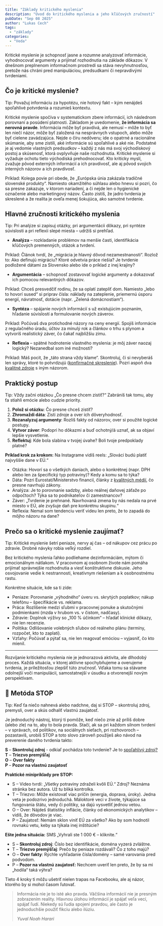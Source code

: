 ```yaml
---
title: "Základy kritického myslenia"
description: "Úvod do kritického myslenia a jeho kľúčových zručností"
pubDate: "Sep 08 2025"
author: "Lukas Cech"
tags:
  - "základy"
categories:
  - "Veda"
---
```


Kritické myslenie je schopnosť jasne a rozumne analyzovať informácie, vyhodnocovať argumenty a prijímať rozhodnutia na základe dôkazov. V dnešnom preplnenom informačnom prostredí sa stáva nevyhnutnosťou, pretože nás chráni pred manipuláciou, predsudkami či nepravdivými tvrdeniami.

## Čo je kritické myslenie?

<aside class="callout callout--tip">
Tip: Považuj informáciu za hypotézu, nie hotový fakt – kým nenájdeš spoľahlivé potvrdenia a rozumieš kontextu.
</aside>

Kritické myslenie spočíva v systematickom zbere informácií, ich následnom porovnaní a posúdení platnosti. Základom je uvedomenie, <strong>že informácia sa nerovná pravde</strong>. Informácia môže byť pravdivá, ale nemusí – môže to byť len niečí názor, môže byť založená na nesprávnych vstupoch, alebo môže byť cielene zavádzajúca.
Nejde o číru nedôveru; ide o opatrné a racionálne skúmanie, aby sme zistili, aké informácie sú spoľahlivé a aké nie. Podstatné je aj vedomie vlastných predsudkov – každý z nás má svoj východiskový postoj a skúsenosť, ktorá ovplyvňuje naše rozhodnutia. Kritické myslenie si vyžaduje ochotu tieto východiská prehodnocovať.
Kto kriticky myslí, zvažuje pôvod externých informácií a ich pravdivosť, ale aj pôvod svojich interných názorov a ich pravdivosť.

<aside class="callout callout--info">
Príklad: Kolega povie pri obede, že „Európska únia zakázala tradičné slovenské produkty“. Namiesto okamžitého súhlasu alebo hnevu si pozri, čo sa presne zakazuje, v ktorom nariadení, a či nejde len o hygienické označenie alebo marketingový názov. Často zistíš, že jadro tvrdenia je skreslené a že realita je oveľa menej šokujúca, ako samotné tvrdenie.
</aside>

## Hlavné zručnosti kritického myslenia

<aside class="callout callout--tip">
Tip: Pri analýze si zapisuj otázky, pri argumentácii dôkazy, pri syntéze súvislosti a pri reflexii slepé miesta – udržíš si prehľad.
</aside>

- **Analýza** – rozkladanie problémov na menšie časti, identifikácia kľúčových premenných, otázok a tvrdení.
<aside class="callout callout--info">
Príklad: Článok tvrdí, že „migrácia je hlavný dôvod nezamestnanosti“. Rozlož to: Ako definujú migráciu? Ktoré odvetvia práce riešia? Je tvrdenie podložené dátami za Slovensko alebo ide o príklad z inej krajiny?
</aside>

- **Argumentácia** – schopnosť zostavovať logické argumenty a dokazovať ich pomocou relevantných dôkazov.
<aside class="callout callout--info">
Príklad: Chceš presvedčiť rodinu, že sa oplatí zatepliť dom. Namiesto „lebo to hovorí sused“ si priprav čísla: náklady na zateplenie, priemernú úsporu energií, návratnosť, dotácie (napr. „Zelená domácnostiam“).
</aside>

- **Syntéza** – spájanie nových informácií s už existujúcim poznaním, hľadanie súvislostí a formulovanie nových záverov.
<aside class="callout callout--info">
Príklad: Počúvaš dva protichodné názory na ceny energií. Spojíš informácie z regulačného úradu, účtov za minulý rok a článkov o trhu s plynom a vytvoríš realistický záver, čo čakať najbližšiu zimu.
</aside>

- **Reflexia** – spätné hodnotenie vlastného myslenia: je môj záver naozaj logický? Nezanedbal som iné možnosti?
<aside class="callout callout--info">
Príklad: Máš pocit, že „táto strana vždy klame“. Skontroluj, či si nevyberáš len správy, ktoré to potvrdzujú (<a href="/blog/zakladne-typy-zaujatosti/#konfirmacne-skreslenie">konfirmačné skreslenie</a>). Pozri aspoň dva <a href="/blog/ako-odlisit-spolahlive-zdroje-informacii-od-nespolahlivych/">kvalitné zdroje</a> s iným názorom.
</aside>

## Praktický postup

<aside class="callout callout--tip">
Tip: Vždy začni otázkou „Čo presne chcem zistiť?“ Zabráníš tak tomu, aby ťa stiahli emócie alebo cudzie priority.
</aside>

1. **Polož si otázku**: Čo presne chceš zistiť?
2. **Zhromaždi dáta**: Zisti zdroje a over ich dôveryhodnosť.
3. **Rozanalyzuj argumenty**: Rozlíš fakty od názorov, over si použité logické postupy.
4. **Vytvor záver**: Podopri ho dôkazmi a buď ochotný/á uznať, ak sa objaví lepšie vysvetlenie.
5. **Reflektuj**: Kde bola slabina v tvojej úvahe? Boli tvoje predpoklady platné?

<aside class="callout callout--info">
<p><strong>Príklad krok za krokom:</strong> Na Instagrame vidíš reels: „Slováci budú platiť najvyššie dane v EÚ.“</p>
<ul>
<li>Otázka: Hovorí sa o všetkých daniach, alebo o konkrétnej (napr. DPH alebo len za špecifický typ potraviny)? Kedy a komu sa to týka?</li>
<li>Dáta: Pozri Eurostat/Ministerstvo financií, články z <a href="/blog/ako-odlisit-spolahlive-zdroje-informacii-od-nespolahlivych/">kvalitných médií</a>, čo presne navrhujú zákony.</li>
<li>Analýza: Je to porovnanie sadzby, alebo reálnej daňovej záťaže po odpočtoch? Týka sa to podnikateľov či zamestnancov?</li>
<li>Záver: „Tvrdenie je prehnané. Navrhovaná zmena by nás nedala na prvé miesto v EÚ, ale zvyšuje daň pre konkrétnu skupinu.“</li>
<li>Reflexia: Nemal som tendenciu veriť videu len preto, že to zapadá do môjho názoru na dane?</li>
</ul>
</aside>

## Prečo sa o kritické myslenie zaujímať?

<aside class="callout callout--tip">
Tip: Kritické myslenie šetrí peniaze, nervy aj čas – od nákupov cez prácu po zdravie. Drobné návyky robia veľký rozdiel.
</aside>

Bez kritického myslenia ľahko podliehame dezinformáciám, mýtom či emocionálnym nátlakom. V pracovnom aj osobnom živote nám pomáha prijímať správnejšie rozhodnutia a viesť konštruktívne diskusie. Jeho osvojovanie vedie k nestrannosti, kreatívnym riešeniam a k osobnostnému rastu.

Konkrétne situácie, kde sa ti zíde:
- Peniaze: Porovnanie „výhodného“ úveru vs. skrytých poplatkov; nákup telefónu – špecifikácie vs. reklama.
- Práca: Rozlíšenie medzi sľubmi v pracovnej ponuke a skutočnými podmienkami (mzda v hrubom vs. v čistom, nadčasy).
- Zdravie: Doplnok výživy so „100 % účinkom“ – hľadať klinické dôkazy, nie len recenzie.
- Politika: Odlišovanie volebných sľubov od reálneho plánu (termíny, rozpočet, kto to zaplatí).
- Vzťahy: Počúvať a pýtať sa, nie len reagovať emóciou – vyjasniť, čo kto mienil.

---

Rozvíjanie kritického myslenia nie je jednorazová aktivita, ale dlhodobý proces. Každá situácia, v ktorej aktívne spochybňujeme a overujeme tvrdenia, je príležitosťou zlepšiť túto zručnosť. Vďaka tomu sa stávame odolnejší voči manipulácii, samostatnejší v úsudku a otvorenejší novým perspektívam.

## 🛑 Metóda STOP

<aside class="callout callout--tip">
Tip: Keď ťa niečo nahnevá alebo nadchne, daj si STOP – skontroluj zdroj, premysli, over a skús odhaliť vlastnú zaujatosť.
</aside>

Je jednoduchý nástroj, ktorý ti pomôže, keď niečo znie až príliš dobre (alebo zle) na to, aby to bola pravda.
Stačí, ak sa pri každom silnom tvrdení – v správach, od politikov, na sociálnych sieťach, pri rozhovoroch – pozastavíš,
urobíš STOP a toto slovo zároveň použiješ ako návod na preverenie daného tvrdenia takto:
				
<p><strong>S</strong> – <strong>Skontroluj zdroj</strong> - odkiaľ pochádza toto tvrdenie? Je to 
					<a href="/blog/ako-odlisit-spolahlive-zdroje-informacii-od-nespolahlivych/">spoľahlivý zdroj?</a><br/>
				<strong>T</strong> – <strong>Triezvo premýšľaj</strong><br/>
				<strong>O</strong> – <strong>Over fakty</strong><br/>
				<strong>P</strong> – <strong>Pozor na vlastnú zaujatosť</strong></p>

<aside class="callout callout--info">
<p><strong>Praktické minipríklady pre STOP:</strong></p>
<ul>
<li>S – Video tvrdí: „Všetky potraviny zdraželi kvôli EÚ.“ Zdroj? Neznáma stránka bez autora. Už tu bliká kontrolka.</li>
<li>T – Triezvo: Môže existovať viac príčin (energia, doprava, úroky). Jedna veta je podozrivo jednoduchá. Máloktoré veci v živote, týkajúce sa fungovania štátu, vedy či politiky, sa dajú vysvetliť jednou vetou.</li>
<li>O – Over: Nájdeš štatistiky inflácie, články od ekonomických analytikov – vidíš, že dôvodov je viac.</li>
<li>P – Zaujatosť: Nemám sklon viniť EÚ za všetko? Ako by som hodnotil rovnakú vetu, keby sa týkala inej inštitúcie?</li>
</ul>

<p><strong>Ešte jedna situácia:</strong> SMS „Vyhrali ste 1 000 € – kliknite.“</p>
<ul>
<li>S – <strong>Skontroluj zdroj</strong>: Číslo bez identifikácie, doména vyzerá zvláštne.</li>
<li>T – <strong>Triezvo premýšľaj</strong>: Prečo by peniaze rozdávali? Čo z toho majú?</li>
<li>O – <strong>Over fakty</strong>: Rýchle vyhľadanie čísla/domény – samé varovania pred podvodom.</li>
<li>P – <strong>Pozor na vlastnú zaujatosť:</strong> Nechcem uveriť len preto, že by sa mi „hodila“ taká výhra?</li>
</ul>
</aside>

<p>Tieto 4 kroky ti môžu ušetriť nielen trapas na Facebooku, ale aj názor, ktorého by si mohol časom ľutovať.</p>


<blockquote>
				<p>Informácia nie je to isté ako pravda. Väčšina informácií nie je presným zobrazením reality. Hlavnou úlohou informácií je spájať veľa vecí, spájať ľudí. Niekedy sú ľudia spojení pravdou, ale často je jednoduchšie použiť fikciu alebo ilúziu.</p>
				<footer><cite>Yuval Noah Harari</cite></footer>
				
</blockquote>
